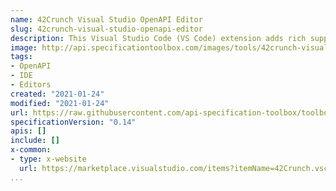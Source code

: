 ```yaml
---
name: 42Crunch Visual Studio OpenAPI Editor
slug: 42crunch-visual-studio-openapi-editor
description: This Visual Studio Code (VS Code) extension adds rich support for the OpenAPI Specification (OAS) (formerly known as Swagger Specification) in JSON or YAML format. The features include, for example, SwaggerUI and ReDoc preview,IntelliSense, linting, schema enforcement, code navigation, definition links, snippets, static security analysis, and more!
image: http://api.specificationtoolbox.com/images/tools/42crunch-visual-studio-openapi-editor.png
tags:
- OpenAPI
- IDE
- Editors
created: "2021-01-24"
modified: "2021-01-24"
url: https://raw.githubusercontent.com/api-specification-toolbox/toolbox/main/_tools/42crunch-visual-studio-openapi-editor.md
specificationVersion: "0.14"
apis: []
include: []
x-common:
- type: x-website
  url: https://marketplace.visualstudio.com/items?itemName=42Crunch.vscode-openapi
...
```


